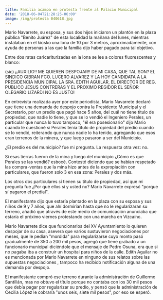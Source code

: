 ```yaml
---
title: Familia acampa en protesta frente al Palacio Municipal
date: '2018-06-04T21:28:25-06:00'
image: /img/protesta 040618.jpg
---
```

Mario Navarrete, su esposa, y sus dos hijos iniciaron un plantón en la plaza pública "Benito Juárez" de esta localidad la mañana del lunes, mientras instalaban en el kiosko una lona de 10 por 3 metros, aproximadamente, con ayuda de personas a las que la familia dijo haber pagado para tal objetivo.

Entre dos ratas caricariturizadas en la lona se lee a colores fluorescentes y blanco:

(sic) ¡¡AUXILIO!! ME QUIEREN DESPOJAR!! DE MI CASA, QUE TAL SON? EL SINDICO GIBRAN FCO. LUCERO ALVAREZ Y LA HOY CANDIDATA A LA PRESIDENCIA MUNICIPAL LA SRA. EDITH AGUILAR, EL DIRECTOR DE REG. PUBLICO JESUS CONTRERAS Y EL PROXIMO REGIDOR  EL SEÑOR OLEGARIO LIZARDI NO ES JUSTO!

En entrevista realizada ayer por este periodista, Mario Navarrete declaró que tiene una demanda de despojo contra la Presidente Municipal y el Secretario, por un predio que pagó hace 5 años, del cuál no tiene título de propiedad, que nadie lo tiene, y que se lo vendió el Ingeniero Perales, un particular que nunca lo tuvo tampoco, "él era posesionario" dijo Mario cuando le cuestioné si Perales tenía título de propiedad del predio cuando se lo vendió, reiterando que nunca nadie lo ha tenido, agregando que esos eran terrenos de la minera, y que luego pasaron a ser del Municipio. 

¿El predio es del municipio? fue mi pregunta. La respuesta otra vez: no.

Si esas tierras fueron de la mina y luego del municipio ¿Cómo es que Perales se las vendió? esbocé. Contestó diciendo que se habían respetado las compra-ventas que la mina hizo antes de la expropiación con particulares, que fueron solo 3 en esa zona: Perales y dos más.

Los otros dos particulares sí tienen su título de propiedad, así que mi pregunta fue ¿Por qué ellos sí y usted no? Mario Navarrete expresó "porque sí pagaron el predial".

El manifestante dijo que estaría plantado en la plaza con su esposa y sus niños de 9 y 7 años, que ahí dormirían hasta que no le regularizaran su terreno, añadió que através de este medio de comunicación anunciaba que estaría el próximo viernes protestando con una marcha en Vizcaíno.

Mario Navarrete dice que funcionarios del XV Ayuntamiento lo quieren despojar de su casa, asevera que varios sustuvieron negociaciones por meses, que le pedían "mordida" para regularizarse cuyo monto pasó gradualmente de 350 a 200 mil pesos, agregó que tiene grabado a un funcionario municipal diciéndole que el mensaje de Pedro Osuna, era que si no pagaba iba a construir un hospital para niños de la calle. Edith Aguilar no es mencionada por Mario Navarrete en ninguno de sus relatos sobre las supuestas negociaciones , tampoco ha recibido notificación alguna de una demanda por despojo.

El manifestante compró ese terreno durante la administración de Guillermo Santillán, mas no obtuvo el título porque no contaba con los 30 mil pesos que debía pagar por regularizar su predio, y pensó que la administración de Cecilia López le cobraría "unos seis, siete mil pesos", por eso se esperó.
